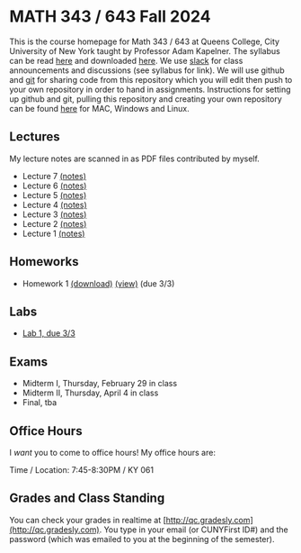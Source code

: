 # MATH 343 / 643 Fall 2024

This is the course homepage for Math 343 / 643 at Queens College, City University of New York taught by Professor Adam Kapelner. The syllabus can be read [here](https://github.com/kapelner/QC_MATH_343_Spring_2024/blob/main/syllabus/syllabus.pdf) and downloaded [here](https://raw.githubusercontent.com/kapelner/QC_MATH_343_Spring_2024/main/syllabus/syllabus.pdf). We use [slack](https://slack.com/) for class announcements and discussions (see syllabus for link).  We will use github and [git](https://en.wikipedia.org/wiki/Git) for sharing code from this repository which you will edit then push to your own repository in order to hand in assignments. Instructions for setting up github and git, pulling this repository and creating your own repository can be found [here](https://github.com/kapelner/QC_Math_343_Spring_2024/blob/master/syllabus/git_github_class_setup.pdf) for MAC, Windows and Linux.


## Lectures

My lecture notes are scanned in as PDF files contributed by myself.

<!--
* Lecture 23 [(notes)](https://github.com/kapelner/QC_MATH_343_Spring_2024/blob/main/lectures/lec23.pdf)
* Lecture 22 [(notes)](https://github.com/kapelner/QC_MATH_343_Spring_2024/blob/main/lectures/lec22.pdf)
* Lecture 21 [(notes)](https://github.com/kapelner/QC_MATH_343_Spring_2024/blob/main/lectures/lec21.pdf)
* Lecture 20 [(notes)](https://github.com/kapelner/QC_MATH_343_Spring_2024/blob/main/lectures/lec20.pdf)
* Lecture 19 [(notes)](https://github.com/kapelner/QC_MATH_343_Spring_2024/blob/main/lectures/lec19.pdf)
* Lecture 18 [(notes)](https://github.com/kapelner/QC_MATH_343_Spring_2024/blob/main/lectures/lec18.pdf)
* Lecture 17 [(notes)](https://github.com/kapelner/QC_MATH_343_Spring_2024/blob/main/lectures/lec17.pdf)
* Lecture 16 [(notes)](https://github.com/kapelner/QC_MATH_343_Spring_2024/blob/main/lectures/lec16.pdf)
* Lecture 15 [(notes)](https://github.com/kapelner/QC_MATH_343_Spring_2024/blob/main/lectures/lec15.pdf)
* Lecture 14 [(notes)](https://github.com/kapelner/QC_MATH_343_Spring_2024/blob/main/lectures/lec14.pdf)
* Lecture 13 [(notes)](https://github.com/kapelner/QC_MATH_343_Spring_2024/blob/main/lectures/lec13.pdf)
* Lecture 12 [(notes)](https://github.com/kapelner/QC_MATH_343_Spring_2024/blob/main/lectures/lec12.pdf)
* Lecture 11 [(notes)](https://github.com/kapelner/QC_MATH_343_Spring_2024/blob/main/lectures/lec11.pdf)
* Lecture 10 [(notes)](https://github.com/kapelner/QC_MATH_343_Spring_2024/blob/main/lectures/lec10.pdf)
* Lecture 9 [(notes)](https://github.com/kapelner/QC_MATH_343_Spring_2024/blob/main/lectures/lec09.pdf)
* Lecture 8 [(notes)](https://github.com/kapelner/QC_MATH_343_Spring_2024/blob/main/lectures/lec08.pdf)-->
* Lecture 7 [(notes)](https://github.com/kapelner/QC_MATH_343_Spring_2024/blob/main/lectures/lec07.pdf)
* Lecture 6 [(notes)](https://github.com/kapelner/QC_MATH_343_Spring_2024/blob/main/lectures/lec06.pdf)
* Lecture 5 [(notes)](https://github.com/kapelner/QC_MATH_343_Spring_2024/blob/main/lectures/lec05.pdf)
* Lecture 4 [(notes)](https://github.com/kapelner/QC_MATH_343_Spring_2024/blob/main/lectures/lec04.pdf)
* Lecture 3 [(notes)](https://github.com/kapelner/QC_MATH_343_Spring_2024/blob/main/lectures/lec03.pdf)
* Lecture 2 [(notes)](https://github.com/kapelner/QC_MATH_343_Spring_2024/blob/main/lectures/lec02.pdf)
* Lecture 1 [(notes)](https://github.com/kapelner/QC_MATH_343_Spring_2024/blob/main/lectures/lec01.pdf)


## Homeworks

<!--
* Homework 9 [(download)](https://github.com/kapelner/QC_MATH_343_Spring_2024/blob/main/homeworks/hw09/hw09.pdf?raw=true) [(view)](https://github.com/kapelner/QC_MATH_343_Spring_2024/blob/main/homeworks/hw09/hw09.pdf) (due 12/12)
* Homework 8 [(download)](https://github.com/kapelner/QC_MATH_343_Spring_2024/blob/main/homeworks/hw08/hw08.pdf?raw=true) [(view)](https://github.com/kapelner/QC_MATH_343_Spring_2024/blob/main/homeworks/hw08/hw08.pdf) (due 12/2)
* Homework 7 [(download)](https://github.com/kapelner/QC_MATH_343_Spring_2024/blob/main/homeworks/hw07/hw07.pdf?raw=true) [(view)](https://github.com/kapelner/QC_MATH_343_Spring_2024/blob/main/homeworks/hw07/hw07.pdf) (not officially due)
* Homework 6 [(download)](https://github.com/kapelner/QC_MATH_343_Spring_2024/blob/main/homeworks/hw06/hw06.pdf?raw=true) [(view)](https://github.com/kapelner/QC_MATH_343_Spring_2024/blob/main/homeworks/hw06/hw06.pdf) (due 12/4)
* Homework 5 [(download)](https://github.com/kapelner/QC_MATH_343_Spring_2024/blob/main/homeworks/hw05/hw05.pdf?raw=true) [(view)](https://github.com/kapelner/QC_MATH_343_Spring_2024/blob/main/homeworks/hw05/hw05.pdf) (due 11/16)
* Homework 4 [(download)](https://github.com/kapelner/QC_MATH_343_Spring_2024/blob/main/homeworks/hw04/hw04.pdf?raw=true) [(view)](https://github.com/kapelner/QC_MATH_343_Spring_2024/blob/main/homeworks/hw04/hw04.pdf) (due 11/2)
* Homework 3 [(download)](https://github.com/kapelner/QC_MATH_343_Spring_2024/blob/main/homeworks/hw03/hw03.pdf?raw=true) [(view)](https://github.com/kapelner/QC_MATH_343_Spring_2024/blob/main/homeworks/hw03/hw03.pdf) (due 10/8)
* Homework 2 [(download)](https://github.com/kapelner/QC_MATH_343_Spring_2024/blob/main/homeworks/hw02/hw02.pdf?raw=true) [(view)](https://github.com/kapelner/QC_MATH_343_Spring_2024/blob/main/homeworks/hw02/hw02.pdf) (due 9/20)-->
* Homework 1 [(download)](https://github.com/kapelner/QC_MATH_343_Spring_2024/blob/main/homeworks/hw01/hw01.pdf?raw=true) [(view)](https://github.com/kapelner/QC_MATH_343_Spring_2024/blob/main/homeworks/hw01/hw01.pdf) (due 3/3)

## Labs

<!--
* [(Lab 10, *not* due)](https://github.com/kapelner/QC_MATH_343_Spring_2024/blob/master/labs/lab10.Rmd)
* [(Lab 9, due 5/12)](https://github.com/kapelner/QC_MATH_343_Spring_2024/blob/master/labs/lab09.Rmd)
* [(Lab 8, due 5/3)](https://github.com/kapelner/QC_MATH_343_Spring_2024/blob/master/labs/lab08.Rmd)
* [(Lab 7, due 4/24)](https://github.com/kapelner/QC_MATH_343_Spring_2024/blob/master/labs/lab07.Rmd)
* [(Lab 6, due 4/10)](https://github.com/kapelner/QC_MATH_343_Spring_2024/blob/master/labs/lab06.Rmd)
* [(Lab 5, due 4/3)](https://github.com/kapelner/QC_MATH_343_Spring_2024/blob/master/labs/lab05.Rmd)

* [Lab 3, due 3/13](https://github.com/kapelner/QC_MATH_343_Spring_2024/blob/master/labs/lab03.Rmd)
* [Lab 2, due 3/06](https://github.com/kapelner/QC_MATH_343_Spring_2024/blob/master/labs/lab02.Rmd)  -->
* [Lab 1, due 3/3](https://github.com/kapelner/QC_MATH_343_Spring_2024/blob/master/labs/lab01.Rmd)

## Exams

* Midterm I, Thursday, February 29 in class
* Midterm II, Thursday, April 4 in class
* Final, tba

## Office Hours

I *want* you to come to office hours! My office hours are:

Time / Location: 7:45-8:30PM / KY 061

## Grades and Class Standing

You can check your grades in realtime at [http://qc.gradesly.com](http://qc.gradesly.com). You type in your email (or CUNYFirst ID#) and the password (which was emailed to you at the beginning of the semester).
